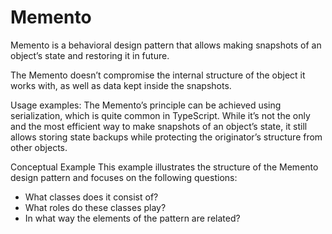 # Memento

Memento is a behavioral design pattern that allows making snapshots of an object’s state and restoring it in future.

The Memento doesn’t compromise the internal structure of the object it works with, as well as data kept inside the snapshots.

Usage examples: The Memento’s principle can be achieved using serialization, which is quite common in TypeScript. While it’s not the only and the most efficient way to make snapshots of an object’s state, it still allows storing state backups while protecting the originator’s structure from other objects.

Conceptual Example
This example illustrates the structure of the Memento design pattern and focuses on the following questions:

- What classes does it consist of?
- What roles do these classes play?
- In what way the elements of the pattern are related?
